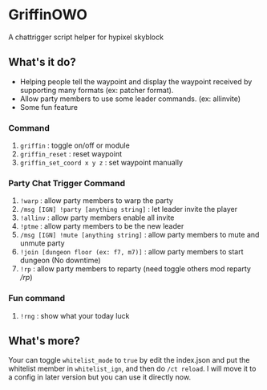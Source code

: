 # GriffinOWO
A chattrigger script helper for hypixel skyblock

## What's it do?
* Helping people tell the waypoint and display the waypoint received by supporting many formats (ex: patcher format). 
* Allow party members to use some leader commands. (ex: allinvite)
* Some fun feature

### Command
1. `griffin` : toggle on/off or module
2. `griffin_reset` : reset waypoint
3. `griffin_set_coord x y z` : set waypoint manually

### Party Chat Trigger Command
1. `!warp` : allow party members to warp the party
2. `/msg [IGN] !party [anything string]` : let leader invite the player
3. `!allinv` : allow party members enable all invite
4. `!ptme` : allow party members to be the new leader
5. `/msg [IGN] !mute [anything string]` : allow party members to mute and unmute party
6. `!join [dungeon floor (ex: f7, m7)]` : allow party members to start dungeon (No downtime)
7. `!rp` : allow party members to reparty (need toggle others mod reparty */rp*)
### Fun command
1. `!rng` : show what your today luck

## What's more?
Your can toggle `whitelist_mode` to `true` by edit the index.json and put the whitelist member in `whitelist_ign`, and then do `/ct reload`. I will move it to a config in later version but you can use it directly now.
